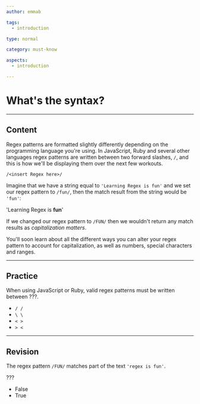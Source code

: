 ```yaml
---
author: emmab

tags:
  - introduction

type: normal

category: must-know

aspects:
  - introduction

---
```


# What's the syntax?

---
## Content

Regex patterns are formatted slightly differently depending on the programming language you're using. In JavaScript, Ruby and several other languages regex patterns are written between two forward slashes, `/`, and this is how we'll be displaying them over the next few workouts.

```
/<insert Regex here>/
```

Imagine that we have a string equal to `'Learning Regex is fun'` and we set our regex pattern to `/fun/`, then the match result from the string would be `'fun'`:

'Learning Regex is **fun**'

If we changed our regex pattern to `/FUN/` then we wouldn't return any match results as *capitalization matters*.

You'll soon learn about all the different ways you can alter your regex pattern to account for capitalization, as well as numbers, special characters and ranges.

---
## Practice

When using JavaScript or Ruby, valid regex patterns must be written between ???.

* `/ /`
* `\ \`
* `< >`
* `> <` 

---
## Revision

The regex pattern `/FUN/` matches part of the text `'regex is fun'`.

???

* False
* True